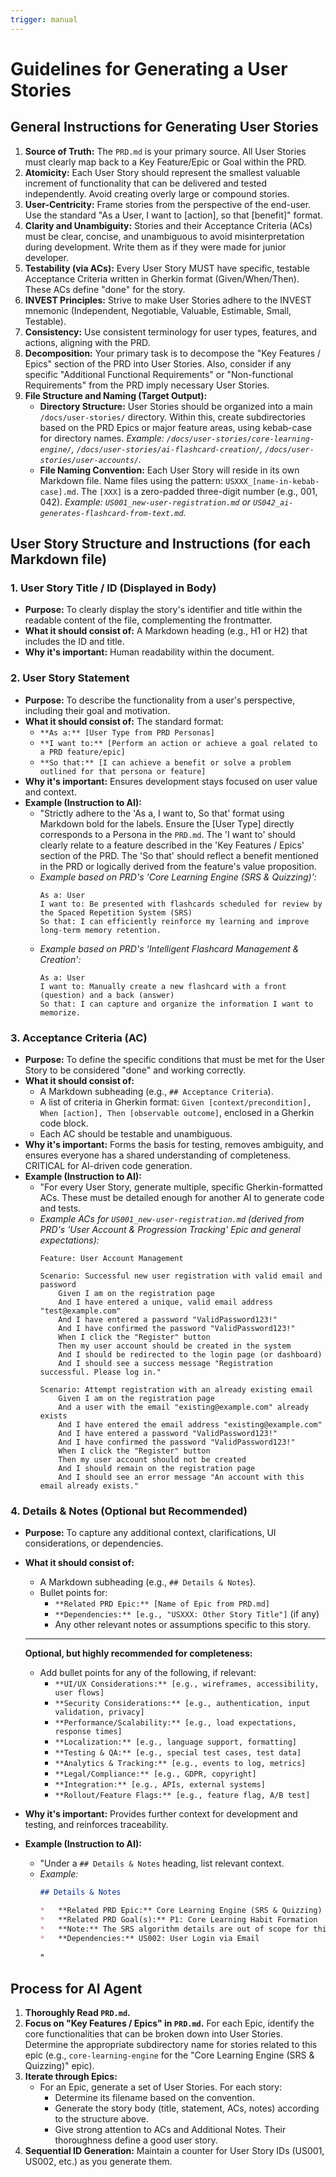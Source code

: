 ```yaml
---
trigger: manual
---
```


# Guidelines for Generating a User Stories

## General Instructions for Generating User Stories

1.  **Source of Truth:** The `PRD.md` is your primary source. All User Stories must clearly map back to a Key Feature/Epic or Goal within the PRD.
2.  **Atomicity:** Each User Story should represent the smallest valuable increment of functionality that can be delivered and tested independently. Avoid creating overly large or compound stories.
3.  **User-Centricity:** Frame stories from the perspective of the end-user. Use the standard "As a User, I want to [action], so that [benefit]" format.
4.  **Clarity and Unambiguity:** Stories and their Acceptance Criteria (ACs) must be clear, concise, and unambiguous to avoid misinterpretation during development. Write them as if they were made for junior developer.
5.  **Testability (via ACs):** Every User Story MUST have specific, testable Acceptance Criteria written in Gherkin format (Given/When/Then). These ACs define "done" for the story.
6.  **INVEST Principles:** Strive to make User Stories adhere to the INVEST mnemonic (Independent, Negotiable, Valuable, Estimable, Small, Testable).
7.  **Consistency:** Use consistent terminology for user types, features, and actions, aligning with the PRD.
8.  **Decomposition:** Your primary task is to decompose the "Key Features / Epics" section of the PRD into User Stories. Also, consider if any specific "Additional Functional Requirements" or "Non-functional Requirements" from the PRD imply necessary User Stories.
9.  **File Structure and Naming (Target Output):**
    *   **Directory Structure:** User Stories should be organized into a main `/docs/user-stories/` directory. Within this, create subdirectories based on the PRD Epics or major feature areas, using kebab-case for directory names. *Example: `/docs/user-stories/core-learning-engine/`, `/docs/user-stories/ai-flashcard-creation/`, `/docs/user-stories/user-accounts/`.*
    *   **File Naming Convention:** Each User Story will reside in its own Markdown file. Name files using the pattern: `USXXX_[name-in-kebab-case].md`. The `[XXX]` is a zero-padded three-digit number (e.g., 001, 042). *Example: `US001_new-user-registration.md` or `US042_ai-generates-flashcard-from-text.md`.*

## User Story Structure and Instructions (for each Markdown file)

### 1. User Story Title / ID (Displayed in Body)

*   **Purpose:** To clearly display the story's identifier and title within the readable content of the file, complementing the frontmatter.
*   **What it should consist of:** A Markdown heading (e.g., H1 or H2) that includes the ID and title.
*   **Why it's important:** Human readability within the document.

### 2. User Story Statement

*   **Purpose:** To describe the functionality from a user's perspective, including their goal and motivation.
*   **What it should consist of:** The standard format:
    *   `**As a:** [User Type from PRD Personas]`
    *   `**I want to:** [Perform an action or achieve a goal related to a PRD feature/epic]`
    *   `**So that:** [I can achieve a benefit or solve a problem outlined for that persona or feature]`
*   **Why it's important:** Ensures development stays focused on user value and context.
*   **Example (Instruction to AI):**
    *   "Strictly adhere to the 'As a, I want to, So that' format using Markdown bold for the labels. Ensure the [User Type] directly corresponds to a Persona in the `PRD.md`. The 'I want to' should clearly relate to a feature described in the 'Key Features / Epics' section of the PRD. The 'So that' should reflect a benefit mentioned in the PRD or logically derived from the feature's value proposition.
    *   *Example based on PRD's 'Core Learning Engine (SRS & Quizzing)':*
        ```
        As a: User
        I want to: Be presented with flashcards scheduled for review by the Spaced Repetition System (SRS)
        So that: I can efficiently reinforce my learning and improve long-term memory retention.
        ```
    *   *Example based on PRD's 'Intelligent Flashcard Management & Creation':*
        ```
        As a: User
        I want to: Manually create a new flashcard with a front (question) and a back (answer)
        So that: I can capture and organize the information I want to memorize.
        ```

### 3. Acceptance Criteria (AC)

*   **Purpose:** To define the specific conditions that must be met for the User Story to be considered "done" and working correctly.
*   **What it should consist of:**
    *   A Markdown subheading (e.g., `## Acceptance Criteria`).
    *   A list of criteria in Gherkin format: `Given [context/precondition], When [action], Then [observable outcome]`, enclosed in a Gherkin code block.
    *   Each AC should be testable and unambiguous.
*   **Why it's important:** Forms the basis for testing, removes ambiguity, and ensures everyone has a shared understanding of completeness. CRITICAL for AI-driven code generation.
*   **Example (Instruction to AI):**
    *   "For every User Story, generate multiple, specific Gherkin-formatted ACs. These must be detailed enough for another AI to generate code and tests.
    *   *Example ACs for `US001_new-user-registration.md` (derived from PRD's 'User Account & Progression Tracking' Epic and general expectations):*
        ```gherkin
        Feature: User Account Management

        Scenario: Successful new user registration with valid email and password
            Given I am on the registration page
            And I have entered a unique, valid email address "test@example.com"
            And I have entered a password "ValidPassword123!"
            And I have confirmed the password "ValidPassword123!"
            When I click the "Register" button
            Then my user account should be created in the system
            And I should be redirected to the login page (or dashboard)
            And I should see a success message "Registration successful. Please log in."

        Scenario: Attempt registration with an already existing email
            Given I am on the registration page
            And a user with the email "existing@example.com" already exists
            And I have entered the email address "existing@example.com"
            And I have entered a password "ValidPassword123!"
            And I have confirmed the password "ValidPassword123!"
            When I click the "Register" button
            Then my user account should not be created
            And I should remain on the registration page
            And I should see an error message "An account with this email already exists."
        ```

### 4. Details & Notes (Optional but Recommended)

*   **Purpose:** To capture any additional context, clarifications, UI considerations, or dependencies.
*   **What it should consist of:**
    *   A Markdown subheading (e.g., `## Details & Notes`).
    *   Bullet points for:
        *   `**Related PRD Epic:** [Name of Epic from PRD.md]`
        *   `**Dependencies:** [e.g., "USXXX: Other Story Title"]` (if any)
        *   Any other relevant notes or assumptions specific to this story.

    ---
    **Optional, but highly recommended for completeness:**
    - Add bullet points for any of the following, if relevant:
        *   `**UI/UX Considerations:** [e.g., wireframes, accessibility, user flows]`
        *   `**Security Considerations:** [e.g., authentication, input validation, privacy]`
        *   `**Performance/Scalability:** [e.g., load expectations, response times]`
        *   `**Localization:** [e.g., language support, formatting]`
        *   `**Testing & QA:** [e.g., special test cases, test data]`
        *   `**Analytics & Tracking:** [e.g., events to log, metrics]`
        *   `**Legal/Compliance:** [e.g., GDPR, copyright]`
        *   `**Integration:** [e.g., APIs, external systems]`
        *   `**Rollout/Feature Flags:** [e.g., feature flag, A/B test]`
*   **Why it's important:** Provides further context for development and testing, and reinforces traceability.
*   **Example (Instruction to AI):**
    *   "Under a `## Details & Notes` heading, list relevant context.
    *   *Example:*
        ```markdown
        ## Details & Notes

        *   **Related PRD Epic:** Core Learning Engine (SRS & Quizzing)
        *   **Related PRD Goal(s):** P1: Core Learning Habit Formation
        *   **Note:** The SRS algorithm details are out of scope for this story; assume the algorithm provides the list of due cards. This story focuses on presentation.
        *   **Dependencies:** US002: User Login via Email
        ```
        "

## Process for AI Agent

1.  **Thoroughly Read `PRD.md`.**
2.  **Focus on "Key Features / Epics" in `PRD.md`.** For each Epic, identify the core functionalities that can be broken down into User Stories. Determine the appropriate subdirectory name for stories related to this epic (e.g., `core-learning-engine` for the "Core Learning Engine (SRS & Quizzing)" epic).
3.  **Iterate through Epics:**
    *   For an Epic, generate a set of User Stories. For each story:
        *   Determine its filename based on the convention.
        *   Generate the story body (title, statement, ACs, notes) according to the structure above.
        *   Give strong attention to ACs and Additional Notes. Their thoroughness define a good user story.
4.  **Sequential ID Generation:** Maintain a counter for User Story IDs (US001, US002, etc.) as you generate them.